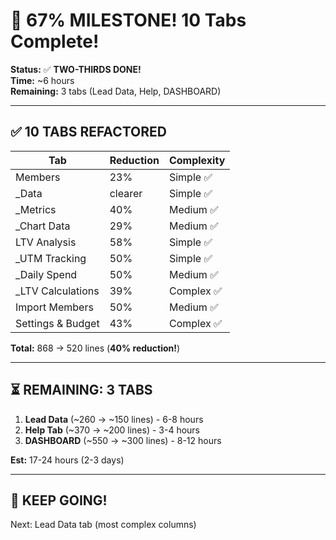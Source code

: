 # 🎉 67% MILESTONE! 10 Tabs Complete!

**Status:** ✅ **TWO-THIRDS DONE!**  
**Time:** ~6 hours  
**Remaining:** 3 tabs (Lead Data, Help, DASHBOARD)

---

## ✅ **10 TABS REFACTORED**

| Tab | Reduction | Complexity |
|-----|-----------|------------|
| Members | 23% | Simple ✅ |
| _Data | clearer | Simple ✅ |
| _Metrics | 40% | Medium ✅ |
| _Chart Data | 29% | Medium ✅ |
| LTV Analysis | 58% | Simple ✅ |
| _UTM Tracking | 50% | Simple ✅ |
| _Daily Spend | 50% | Medium ✅ |
| _LTV Calculations | 39% | Complex ✅ |
| Import Members | 50% | Medium ✅ |
| Settings & Budget | 43% | Complex ✅ |

**Total:** 868 → 520 lines (**40% reduction!**)

---

## ⏳ **REMAINING: 3 TABS**

1. **Lead Data** (~260 → ~150 lines) - 6-8 hours
2. **Help Tab** (~370 → ~200 lines) - 3-4 hours  
3. **DASHBOARD** (~550 → ~300 lines) - 8-12 hours

**Est:** 17-24 hours (2-3 days)

---

## 🚀 **KEEP GOING!**

Next: Lead Data tab (most complex columns)


